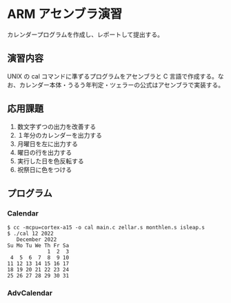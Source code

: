 # ARM アセンブラ演習
カレンダープログラムを作成し、レポートして提出する。

## 演習内容
UNIX の cal コマンドに準ずるプログラムをアセンブラと C 言語で作成する。なお、カレンダー本体・うるう年判定・ツェラーの公式はアセンブラで実装する。

## 応用課題
1. 数文字ずつの出力を改善する
2. １年分のカレンダーを出力する
3. 月曜日を左に出力する
4. 曜日の行を出力する
5. 実行した日を色反転する
6. 祝祭日に色をつける

## プログラム
### Calendar
```
$ cc -mcpu=cortex-a15 -o cal main.c zellar.s monthlen.s isleap.s
$ ./cal 12 2022
   December 2022
Su Mo Tu We Th Fr Sa 
             1  2  3 
 4  5  6  7  8  9 10 
11 12 13 14 15 16 17 
18 19 20 21 22 23 24 
25 26 27 28 29 30 31
```

### AdvCalendar
```

```